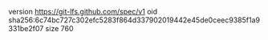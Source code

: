 version https://git-lfs.github.com/spec/v1
oid sha256:6c74bc727c302efc5283f864d337902019442e45de0ceec9385f1a9331be2f07
size 760
